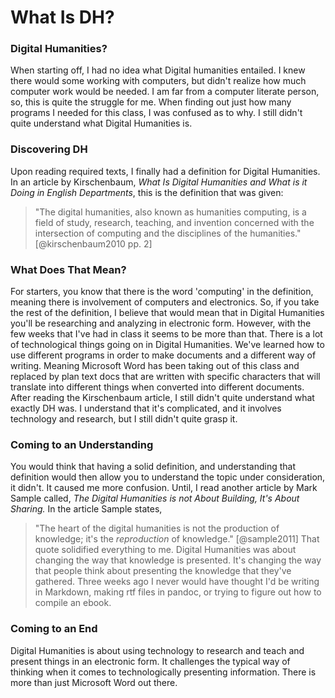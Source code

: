 # What Is DH?
 
### Digital Humanities?
 
When starting off, I had no idea what Digital humanities entailed. I knew there would
some working with computers, but didn't realize how much computer work would be needed.
I am far from a computer literate person, so, this is quite the struggle for me. When
finding out just how many programs I needed for this class, I was confused as to why.
I still didn't quite understand what Digital Humanities is. 
 
### Discovering DH
 
Upon reading required texts, I finally had a definition for Digital Humanities. In an article by Kirschenbaum, *What Is Digital Humanities and What is it Doing in
English Departments*, this is the definition that was given:

> "The digital humanities, also known as humanities computing, is a field of study, research, teaching, and invention concerned with the intersection of computing and the disciplines of the humanities." [@kirschenbaum2010 pp. 2]

### What Does That Mean?

For starters, you know that there is the word 'computing' in the definition, meaning 
there is involvement of computers and electronics. So, if you take the rest of the 
definition, I believe that would mean that in Digital Humanities you'll be researching 
and analyzing in electronic form. However, with the few weeks that I've had in class it 
seems to be more than that. There is a lot of technological things going on in Digital
Humanities. We've learned how to use different programs in order to make documents and
a different way of writing. Meaning Microsoft Word has been taking out of this class 
and replaced by plan text docs that are written with specific characters that will 
translate into different things when converted into different documents. After reading 
the Kirschenbaum article, I still didn't quite understand what exactly DH was. I 
understand that it's complicated, and it involves technology and research, but I still
didn't quite grasp it. 

### Coming to an Understanding

You would think that having a solid definition, and understanding that definition would
then allow you to understand the topic under consideration, it didn't. It caused me
more confusion. Until, I read another article by Mark Sample called, *The Digital 
Humanities is not About Building, It's About Sharing.* In the article Sample states, 
>"The heart of the digital humanities is not the production of knowledge; it's the *reproduction* of knowledge." [@sample2011]
That quote solidified everything to me. Digital Humanities was about changing the way 
that knowledge is presented. It's changing the way that people think about presenting 
the knowledge that they've gathered. Three weeks ago I never would have thought I'd be 
writing in Markdown, making rtf files in pandoc, or trying to figure out how to compile
an ebook. 

### Coming to an End

Digital Humanities is about using technology to research and teach and present things 
in an electronic form. It challenges the typical way of thinking when it comes to 
technologically presenting information. There is more than just Microsoft Word out
there.